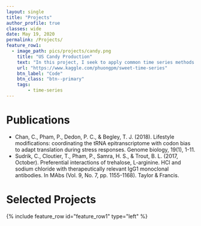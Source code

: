 ```yaml
---
layout: single
title: "Projects"
author_profile: true
classes: wide
date: May 19, 2020
permalink: /Projects/
feature_row1:
  - image_path: pics/projects/candy.png
    title: "US Candy Production"
    text: "In this project, I seek to apply common time series methods to predict US candy production from 1971 to 2017."
    url: "https://www.kaggle.com/phuongpm/sweet-time-series"
    btn_label: "Code"
    btn_class: "btn--primary"
    tags: 
        - time-series
---
```


# Publications
* Chan, C., Pham, P., Dedon, P. C., & Begley, T. J. (2018). Lifestyle modifications: coordinating the tRNA epitranscriptome with codon bias to adapt translation during stress responses. Genome biology, 19(1), 1-11.
* Sudrik, C., Cloutier, T., Pham, P., Samra, H. S., & Trout, B. L. (2017, October). Preferential interactions of trehalose, L-arginine. HCl and sodium chloride with therapeutically relevant IgG1 monoclonal antibodies. In MAbs (Vol. 9, No. 7, pp. 1155-1168). Taylor & Francis.

# Selected Projects
{% include feature_row id="feature_row1" type="left" %}



